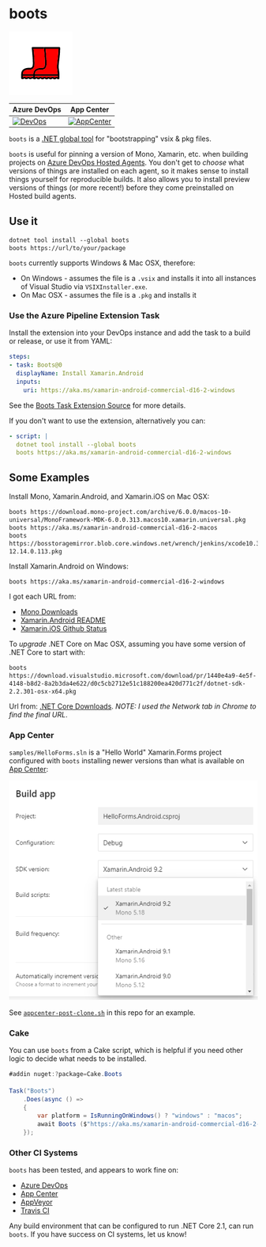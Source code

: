 # boots

![boots](icon.png)

| Azure DevOps | App Center |
| --           | --         |
| [![DevOps](https://jopepper.visualstudio.com/Jon%20Peppers%20OSS/_apis/build/status/jonathanpeppers.boots?branchName=master)](https://jopepper.visualstudio.com/Jon%20Peppers%20OSS/_build/latest?definitionId=8&branchName=master) | [![AppCenter](https://build.appcenter.ms/v0.1/apps/87931b9c-e617-4fb7-bfa9-9bfd74f39abb/branches/master/badge)][appcenter] |

`boots` is a [.NET global tool](https://docs.microsoft.com/en-us/dotnet/core/tools/global-tools) for "bootstrapping" vsix & pkg files.

`boots` is useful for pinning a version of Mono, Xamarin, etc. when building projects on [Azure DevOps Hosted Agents](https://docs.microsoft.com/en-us/azure/devops/pipelines/agents/agents?view=azure-devops). You don't get to _choose_ what versions of things are installed on each agent, so it makes sense to install things yourself for reproducible builds. It also allows you to install preview versions of things (or more recent!) before they come preinstalled on Hosted build agents.

## Use it

    dotnet tool install --global boots
    boots https://url/to/your/package

`boots` currently supports Windows & Mac OSX, therefore:

* On Windows - assumes the file is a `.vsix` and installs it into all instances of Visual Studio via `VSIXInstaller.exe`.
* On Mac OSX - assumes the file is a `.pkg` and installs it

### Use the Azure Pipeline Extension Task

Install the extension into your DevOps instance and add the task to a build or release, or use it from YAML:

```yaml
steps:
- task: Boots@0
  displayName: Install Xamarin.Android
  inputs:
    uri: https://aka.ms/xamarin-android-commercial-d16-2-windows
```

See the [Boots Task Extension Source](https://github.com/pjcollins/azure-web-extensions#use-in-your-yaml-pipeline) for more details.

If you don't want to use the extension, alternatively you can:

```yaml
- script: |
  dotnet tool install --global boots
  boots https://aka.ms/xamarin-android-commercial-d16-2-windows
```

## Some Examples

Install Mono, Xamarin.Android, and Xamarin.iOS on Mac OSX:

    boots https://download.mono-project.com/archive/6.0.0/macos-10-universal/MonoFramework-MDK-6.0.0.313.macos10.xamarin.universal.pkg
    boots https://aka.ms/xamarin-android-commercial-d16-2-macos
    boots https://bosstoragemirror.blob.core.windows.net/wrench/jenkins/xcode10.3/72cb587a39c12dfaa20cd5a0b1eb60a908ff88a6/1/package/xamarin.ios-12.14.0.113.pkg

Install Xamarin.Android on Windows:

    boots https://aka.ms/xamarin-android-commercial-d16-2-windows

I got each URL from:

* [Mono Downloads](https://www.mono-project.com/download/stable/#download-mac)
* [Xamarin.Android README](https://github.com/xamarin/xamarin-android)
* [Xamarin.iOS Github Status](https://github.com/xamarin/xamarin-macios/commits/d16-2)

To _upgrade_ .NET Core on Mac OSX, assuming you have some version of .NET Core to start with:

    boots https://download.visualstudio.microsoft.com/download/pr/1440e4a9-4e5f-4148-b8d2-8a2b3da4e622/d0c5cb2712e51c188200ea420d771c2f/dotnet-sdk-2.2.301-osx-x64.pkg

Url from: [.NET Core Downloads](https://dotnet.microsoft.com/download/dotnet-core/2.2). _NOTE: I used the Network tab in Chrome to find the final URL_.

### App Center

`samples/HelloForms.sln` is a "Hello World" Xamarin.Forms project configured with `boots` installing newer versions than what is available on [App Center][appcenter]:

![AppCenter](docs/AppCenter.png)

See [`appcenter-post-clone.sh`](samples/HelloForms.Android/appcenter-post-clone.sh) in this repo for an example.

### Cake

You can use `boots` from a Cake script, which is helpful if you need other logic to decide what needs to be installed.

```csharp
#addin nuget:?package=Cake.Boots

Task("Boots")
    .Does(async () =>
    {
        var platform = IsRunningOnWindows() ? "windows" : "macos";
        await Boots ($"https://aka.ms/xamarin-android-commercial-d16-2-{platform}");
    });
```

### Other CI Systems

`boots` has been tested, and appears to work fine on:

* [Azure DevOps](https://azure.microsoft.com/en-us/services/devops/)
* [App Center][appcenter]
* [AppVeyor](https://www.appveyor.com/)
* [Travis CI](https://travis-ci.org/)

Any build environment that can be configured to run .NET Core 2.1, can run `boots`. If you have success on CI systems, let us know!

[appcenter]: https://appcenter.ms